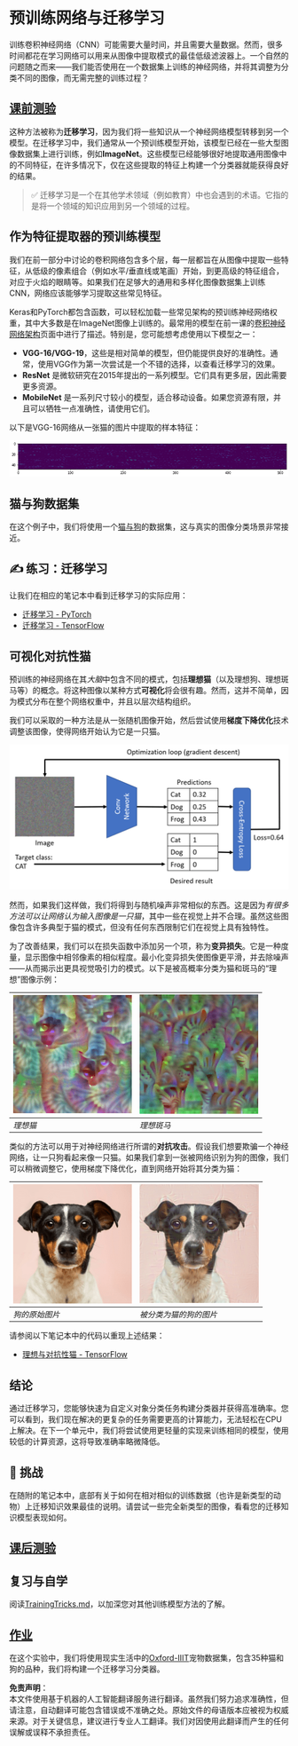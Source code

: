 # 预训练网络与迁移学习

训练卷积神经网络（CNN）可能需要大量时间，并且需要大量数据。然而，很多时间都花在学习网络可以用来从图像中提取模式的最佳低级滤波器上。一个自然的问题随之而来——我们能否使用在一个数据集上训练的神经网络，并将其调整为分类不同的图像，而无需完整的训练过程？

## [课前测验](https://red-field-0a6ddfd03.1.azurestaticapps.net/quiz/108)

这种方法被称为**迁移学习**，因为我们将一些知识从一个神经网络模型转移到另一个模型。在迁移学习中，我们通常从一个预训练模型开始，该模型已经在一些大型图像数据集上进行训练，例如**ImageNet**。这些模型已经能够很好地提取通用图像中的不同特征，在许多情况下，仅在这些提取的特征上构建一个分类器就能获得良好的结果。

> ✅ 迁移学习是一个在其他学术领域（例如教育）中也会遇到的术语。它指的是将一个领域的知识应用到另一个领域的过程。

## 作为特征提取器的预训练模型

我们在前一部分中讨论的卷积网络包含多个层，每一层都旨在从图像中提取一些特征，从低级的像素组合（例如水平/垂直线或笔画）开始，到更高级的特征组合，对应于火焰的眼睛等。如果我们在足够大的通用和多样化图像数据集上训练CNN，网络应该能够学习提取这些常见特征。

Keras和PyTorch都包含函数，可以轻松加载一些常见架构的预训练神经网络权重，其中大多数是在ImageNet图像上训练的。最常用的模型在前一课的[卷积神经网络架构](../07-ConvNets/CNN_Architectures.md)页面中进行了描述。特别是，您可能想考虑使用以下模型之一：

* **VGG-16/VGG-19**，这些是相对简单的模型，但仍能提供良好的准确性。通常，使用VGG作为第一次尝试是一个不错的选择，以查看迁移学习的效果。
* **ResNet** 是微软研究在2015年提出的一系列模型。它们具有更多层，因此需要更多资源。
* **MobileNet** 是一系列尺寸较小的模型，适合移动设备。如果您资源有限，并且可以牺牲一点准确性，请使用它们。

以下是VGG-16网络从一张猫的图片中提取的样本特征：

![VGG-16提取的特征](../../../../../translated_images/features.6291f9c7ba3a0b951af88fc9864632b9115365410765680680d30c927dd67354.zh.png)

## 猫与狗数据集

在这个例子中，我们将使用一个[猫与狗](https://www.microsoft.com/download/details.aspx?id=54765&WT.mc_id=academic-77998-cacaste)的数据集，这与真实的图像分类场景非常接近。

## ✍️ 练习：迁移学习

让我们在相应的笔记本中看到迁移学习的实际应用：

* [迁移学习 - PyTorch](../../../../../lessons/4-ComputerVision/08-TransferLearning/TransferLearningPyTorch.ipynb)
* [迁移学习 - TensorFlow](../../../../../lessons/4-ComputerVision/08-TransferLearning/TransferLearningTF.ipynb)

## 可视化对抗性猫

预训练的神经网络在其*大脑*中包含不同的模式，包括**理想猫**（以及理想狗、理想斑马等）的概念。将这种图像以某种方式**可视化**将会很有趣。然而，这并不简单，因为模式分布在整个网络权重中，并且以层次结构组织。

我们可以采取的一种方法是从一张随机图像开始，然后尝试使用**梯度下降优化**技术调整该图像，使得网络开始认为它是一只猫。

![图像优化循环](../../../../../translated_images/ideal-cat-loop.999fbb8ff306e044f997032f4eef9152b453e6a990e449bbfb107de2493cc37e.zh.png)

然而，如果我们这样做，我们将得到与随机噪声非常相似的东西。这是因为*有很多方法可以让网络认为输入图像是一只猫*，其中一些在视觉上并不合理。虽然这些图像包含许多典型于猫的模式，但没有任何东西限制它们在视觉上具有独特性。

为了改善结果，我们可以在损失函数中添加另一个项，称为**变异损失**。它是一种度量，显示图像中相邻像素的相似程度。最小化变异损失使图像更平滑，并去除噪声——从而揭示出更具视觉吸引力的模式。以下是被高概率分类为猫和斑马的“理想”图像示例：

![理想猫](../../../../../translated_images/ideal-cat.203dd4597643d6b0bd73038b87f9c0464322725e3a06ab145d25d4a861c70592.zh.png) | ![理想斑马](../../../../../translated_images/ideal-zebra.7f70e8b54ee15a7a314000bb5df38a6cfe086ea04d60df4d3ef313d046b98a2b.zh.png)
-----|-----
 *理想猫* | *理想斑马*

类似的方法可以用于对神经网络进行所谓的**对抗攻击**。假设我们想要欺骗一个神经网络，让一只狗看起来像一只猫。如果我们拿到一张被网络识别为狗的图像，我们可以稍微调整它，使用梯度下降优化，直到网络开始将其分类为猫：

![一只狗的图片](../../../../../translated_images/original-dog.8f68a67d2fe0911f33041c0f7fce8aa4ea919f9d3917ec4b468298522aeb6356.zh.png) | ![被分类为猫的狗的图片](../../../../../translated_images/adversarial-dog.d9fc7773b0142b89752539bfbf884118de845b3851c5162146ea0b8809fc820f.zh.png)
-----|-----
*狗的原始图片* | *被分类为猫的狗的图片*

请参阅以下笔记本中的代码以重现上述结果：

* [理想与对抗性猫 - TensorFlow](../../../../../lessons/4-ComputerVision/08-TransferLearning/AdversarialCat_TF.ipynb)

## 结论

通过迁移学习，您能够快速为自定义对象分类任务构建分类器并获得高准确率。您可以看到，我们现在解决的更复杂的任务需要更高的计算能力，无法轻松在CPU上解决。在下一个单元中，我们将尝试使用更轻量的实现来训练相同的模型，使用较低的计算资源，这将导致准确率略微降低。

## 🚀 挑战

在随附的笔记本中，底部有关于如何在相对相似的训练数据（也许是新类型的动物）上迁移知识效果最佳的说明。请尝试一些完全新类型的图像，看看您的迁移知识模型表现如何。

## [课后测验](https://red-field-0a6ddfd03.1.azurestaticapps.net/quiz/208)

## 复习与自学

阅读[TrainingTricks.md](TrainingTricks.md)，以加深您对其他训练模型方法的了解。

## [作业](lab/README.md)

在这个实验中，我们将使用现实生活中的[Oxford-IIIT](https://www.robots.ox.ac.uk/~vgg/data/pets/)宠物数据集，包含35种猫和狗的品种，我们将构建一个迁移学习分类器。

**免责声明**：  
本文件使用基于机器的人工智能翻译服务进行翻译。虽然我们努力追求准确性，但请注意，自动翻译可能包含错误或不准确之处。原始文件的母语版本应被视为权威来源。对于关键信息，建议进行专业人工翻译。我们对因使用此翻译而产生的任何误解或误释不承担责任。